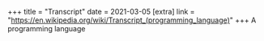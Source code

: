 +++
title = "Transcript"
date = 2021-03-05
[extra]
link = "https://en.wikipedia.org/wiki/Transcript_(programming_language)"
+++
A programming language

